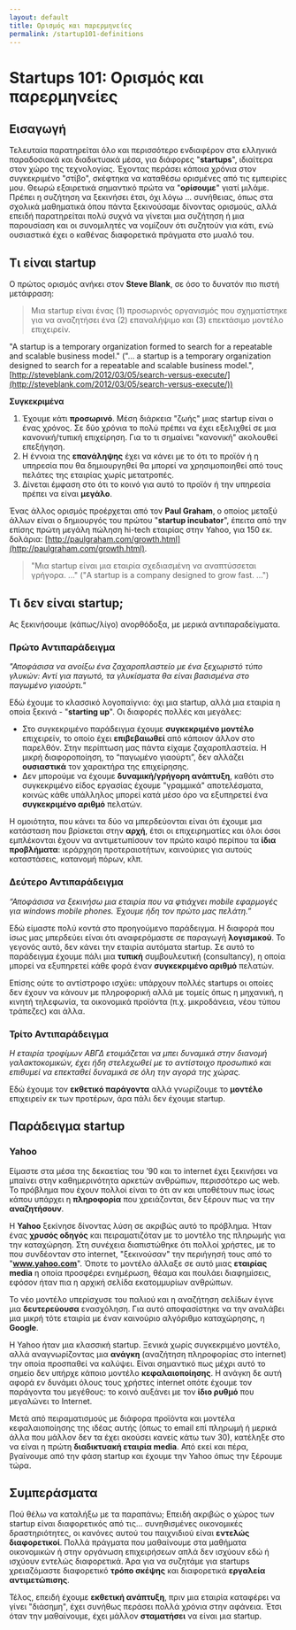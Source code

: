 ```yaml
---
layout: default
title: Ορισμός και παρερμηνείες
permalink: /startup101-definitions
---
```


# Startups 101: Ορισμός και παρερμηνείες

## Εισαγωγή

Τελευταία παρατηρείται όλο και περισσότερο ενδιαφέρον στα ελληνικά παραδοσιακά και διαδικτυακά μέσα, για διάφορες "**startups**", ιδιαίτερα στον χώρο της τεχνολογίας. Έχοντας περάσει κάποια χρόνια στον συγκεκριμένο "στίβο", σκέφτηκα να καταθέσω ορισμένες από τις εμπειρίες μου. Θεωρώ εξαιρετικά σημαντικό πρώτα να "**ορίσουμε**" γιατί μιλάμε. Πρέπει η συζήτηση να ξεκινήσει έτσι, όχι λόγω ... συνήθειας, όπως στα σχολικά μαθηματικά όπου πάντα ξεκινούσαμε δίνοντας ορισμούς, αλλά επειδή παρατηρείται πολύ συχνά να γίνεται μια συζήτηση ή μια παρουσίαση και οι συνομιλητές να νομίζουν ότι συζητούν για κάτι, ενώ ουσιαστικά έχει ο καθένας διαφορετικά πράγματα στο μυαλό του.

## Τι είναι startup

Ο πρώτος ορισμός ανήκει στον **Steve Blank**, σε όσο το δυνατόν πιο πιστή μετάφραση:
> Μια startup είναι ένας (1) προσωρινός οργανισμός που σχηματίστηκε για να αναζητήσει ένα (2) επαναλήψιμο και (3) επεκτάσιμο μοντέλο επιχειρείν.

"A startup is a temporary organization formed to search for a repeatable and scalable business model."
("... a startup is a temporary organization designed to search for a repeatable and scalable business model.", [http://steveblank.com/2012/03/05/search-versus-execute/](http://steveblank.com/2012/03/05/search-versus-execute/))

**Συγκεκριμένα**

1. Έχουμε κάτι **προσωρινό**. Μέση διάρκεια "ζωής" μιας startup είναι o ένας χρόνος. Σε δύο χρόνια το πολύ πρέπει να έχει εξελιχθεί σε μια κανονική/τυπική επιχείρηση. Για το τι σημαίνει "κανονική" ακολουθεί επεξήγηση.
2. Η έννοια της **επανάληψης** έχει να κάνει με το ότι το προϊόν ή η υπηρεσία που θα δημιουργηθεί θα μπορεί να χρησιμοποιηθεί από τους πελάτες της εταιρίας χωρίς μετατροπές.
3. Δίνεται έμφαση στο ότι το κοινό για αυτό το προϊόν ή την υπηρεσία πρέπει να είναι **μεγάλο**.

Ένας άλλος ορισμός προέρχεται από τον **Paul Graham**, ο οποίος μεταξύ άλλων είναι ο δημιουργός του πρώτου "**startup incubator**", έπειτα από την επίσης πρώτη μεγάλη πώληση hi-tech εταιρίας στην Yahoo, για 150 εκ. δολάρια: [http://paulgraham.com/growth.html](http://paulgraham.com/growth.html).

> "Μια startup είναι μια εταιρία σχεδιασμένη να αναπτύσσεται γρήγορα. ..." ("A startup is a company designed to grow fast. ...")

## Τι δεν είναι startup;

Ας ξεκινήσουμε (κάπως/λίγο) ανορθόδοξα, με μερικά αντιπαραδείγματα.

### Πρώτο Αντιπαράδειγμα

*"Αποφάσισα να ανοίξω ένα ζαχαροπλαστείο με ένα ξεχωριστό τύπο γλυκών: Αντί για παγωτό, τα γλυκίσματα θα είναι βασισμένα στο παγωμένο γιαούρτι."*

Εδώ έχουμε το κλασσικό λογοπαίγνιο: όχι μια startup, αλλά μια εταιρία η οποία ξεκινά - "**starting up**". Οι διαφορές πολλές και μεγάλες:

* Στο συγκεκριμένο παράδειγμα έχουμε **συγκεκριμένο μοντέλο** επιχειρείν, το οποίο έχει **επιβεβαιωθεί** από κάποιον άλλον στο παρελθόν. Στην περίπτωση μας πάντα είχαμε ζαχαροπλαστεία. Η μικρή διαφοροποίηση, το “παγωμένο γιαούρτι”, δεν αλλάζει **ουσιαστικά** τον χαρακτήρα της επιχείρησης.
* Δεν μπορούμε να έχουμε **δυναμική/γρήγορη ανάπτυξη**, καθότι στο συγκεκριμένο είδος εργασίας έχουμε "γραμμικά" αποτελέσματα, κοινώς κάθε υπάλληλος μπορεί κατά μέσο όρο να εξυπηρετεί ένα **συγκεκριμένο αριθμό** πελατών.

Η ομοιότητα, που κάνει τα δύο να μπερδεύονται είναι ότι έχουμε μια κατάσταση που βρίσκεται στην **αρχή**, έτσι οι επιχειρηματίες και όλοι όσοι εμπλέκονται έχουν να αντιμετωπίσουν τον πρώτο καιρό περίπου τα **ίδια προβλήματα**: ιεράρχηση προτεραιοτήτων, καινούριες για αυτούς καταστάσεις, κατανομή πόρων, κλπ.

### Δεύτερο Αντιπαράδειγμα

*“Αποφάσισα να ξεκινήσω μια εταιρία που να φτιάχνει mobile εφαρμογές για windows mobile phones. Έχουμε ήδη τον πρώτο μας πελάτη.”*

Εδώ είμαστε πολύ κοντά στο προηγούμενο παράδειγμα. Η διαφορά που ίσως μας μπερδεύει είναι ότι αναφερόμαστε σε παραγωγή **λογισμικού**. Το γεγονός αυτό, δεν κάνει την εταιρία αυτόματα startup. Σε αυτό το παράδειγμα έχουμε πάλι μια **τυπική** συμβουλευτική (consultancy), η οποία μπορεί να εξυπηρετεί κάθε φορά έναν **συγκεκριμένο αριθμό** πελατών.

Επίσης ούτε το αντίστροφο ισχύει: υπάρχουν πολλές startups οι οποίες δεν έχουν να κάνουν με πληροφορική αλλά με τομείς όπως η μηχανική, η κινητή τηλεφωνία, τα οικονομικά προϊόντα (π.χ. μικροδάνεια, νέου τύπου τράπεζες) και άλλα.

### Τρίτο Αντιπαράδειγμα

*Η εταιρία τροφίμων ΑΒΓΔ ετοιμάζεται να μπει δυναμικά στην διανομή γαλακτοκομικών, έχει ήδη στελεχωθεί με το αντίστοιχο προσωπικό και επιθυμεί να επεκταθεί δυναμικά σε όλη την αγορά της χώρας.*

Εδώ έχουμε τον **εκθετικό παράγοντα** αλλά γνωρίζουμε το **μοντέλο** επιχειρείν εκ των προτέρων, άρα πάλι δεν έχουμε startup.

## Παράδειγμα startup

### Yahoo

Είμαστε στα μέσα της δεκαετίας του ’90 και το internet έχει ξεκινήσει να μπαίνει στην καθημερινότητα αρκετών ανθρώπων, περισσότερο ως web. Το πρόβλημα που έχουν πολλοί είναι το ότι αν και υποθέτουν πως ίσως κάπου υπάρχει η **πληροφορία** που χρειάζονται, δεν ξέρουν πως να την **αναζητήσουν**.

Η **Yahoo** ξεκίνησε δίνοντας λύση σε ακριβώς αυτό το πρόβλημα. Ήταν ένας **χρυσός οδηγός** και πειραματιζόταν με το μοντέλο της πληρωμής για την καταχώρηση. Στη συνέχεια διαπιστώθηκε ότι πολλοί χρήστες, με το που συνδέονταν στο internet, "ξεκινούσαν" την περιήγησή τους από το "**www.yahoo.com**". Όποτε το μοντέλο άλλαξε σε αυτό μιας **εταιρίας media** η οποία προσφέρει ενημέρωση, θέαμα και πουλάει διαφημίσεις, εφόσον ήταν πια η αρχική σελίδα εκατομμυρίων ανθρώπων.

Το νέο μοντέλο υπερίσχυσε του παλιού και η αναζήτηση σελίδων έγινε μια **δευτερεύουσα** ενασχόληση. Για αυτό αποφασίστηκε να την αναλάβει μια μικρή τότε εταιρία με έναν καινούριο αλγόριθμο καταχώρησης, η **Google**.

Η Yahoo ήταν μια κλασσική startup. Ξενικά χωρίς συγκεκριμένο μοντέλο, αλλά αναγνωρίζοντας μια **ανάγκη** (αναζήτηση πληροφορίας στο internet) την οποία προσπαθεί να καλύψει. Είναι σημαντικό πως μέχρι αυτό το σημείο δεν υπήρχε κάποιο μοντέλο **κεφαλαιοποίησης**. Η ανάγκη δε αυτή αφορά εν δυνάμει όλους τους χρήστες internet οπότε έχουμε τον παράγοντα του μεγέθους: το κοινό αυξάνει με τον **ίδιο ρυθμό** που μεγαλώνει το Internet.

Μετά από πειραματισμούς με διάφορα προϊόντα και μοντέλα κεφαλαιοποίησης της ιδέας αυτής (όπως το email επί πληρωμή ή μερικά άλλα που μάλλον δεν τα έχει ακούσει κανείς κάτω των 30), κατέληξε στο να είναι η πρώτη **διαδικτυακή εταιρία media**. Από εκεί και πέρα, βγαίνουμε από την φάση startup και έχουμε την Yahoo όπως την ξέρουμε τώρα.

## Συμπεράσματα

Πού θέλω να καταλήξω με τα παραπάνω; Επειδή ακριβώς ο χώρος των startup είναι διαφορετικός από τις... συνηθισμένες οικονομικές δραστηριότητες, οι κανόνες αυτού του παιχνιδιού είναι **εντελώς διαφορετικοί**. Πολλά πράγματα που μαθαίνουμε στα μαθήματα οικονομικών ή στην οργάνωση επιχειρήσεων απλά δεν ισχύουν εδώ ή ισχύουν εντελώς διαφορετικά. Άρα για να συζητάμε για startups χρειαζόμαστε διαφορετικό **τρόπο σκέψης** και διαφορετικά **εργαλεία αντιμετώπισης**.

Τέλος, επειδή έχουμε **εκθετική ανάπτυξη**, πριν μια εταιρία καταφέρει να γίνει "διάσημη", έχει συνήθως περάσει πολλά χρόνια στην αφάνεια. Έτσι όταν την μαθαίνουμε, έχει μάλλον **σταματήσει** να είναι μια startup.
